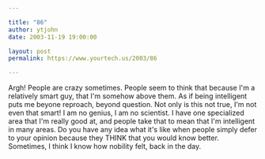 ```yaml
---

title: "86"
author: ytjohn
date: 2003-11-19 19:00:00

layout: post
permalink: https://www.yourtech.us/2003/86

---
```

Argh!  People are crazy sometimes.  People seem to think that because I'm a relatively smart guy, that I'm somehow above them.  As if being intelligent puts me beyone reproach, beyond question.  Not only is this not true, I'm not even that smart!  I am no genius, I am no scientist.  I have one specialized area that I'm really good at, and people take that to mean that I'm intelligent in many areas.  Do you have any idea what it's like when people simply defer to your opinion because they THINK that you would know better.  Sometimes, I think I know how nobility felt, back in the day.
